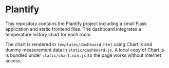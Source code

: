 # Plantify

This repository contains the Plantify project including a small Flask application and static frontend files. The dashboard integrates a temperature history chart for each room.

The chart is rendered in `templates/dashboard.html` using Chart.js and dummy measurement data in `static/dashboard.js`. A local copy of Chart.js is bundled under `static/chart.min.js` so the page works without Internet access.

